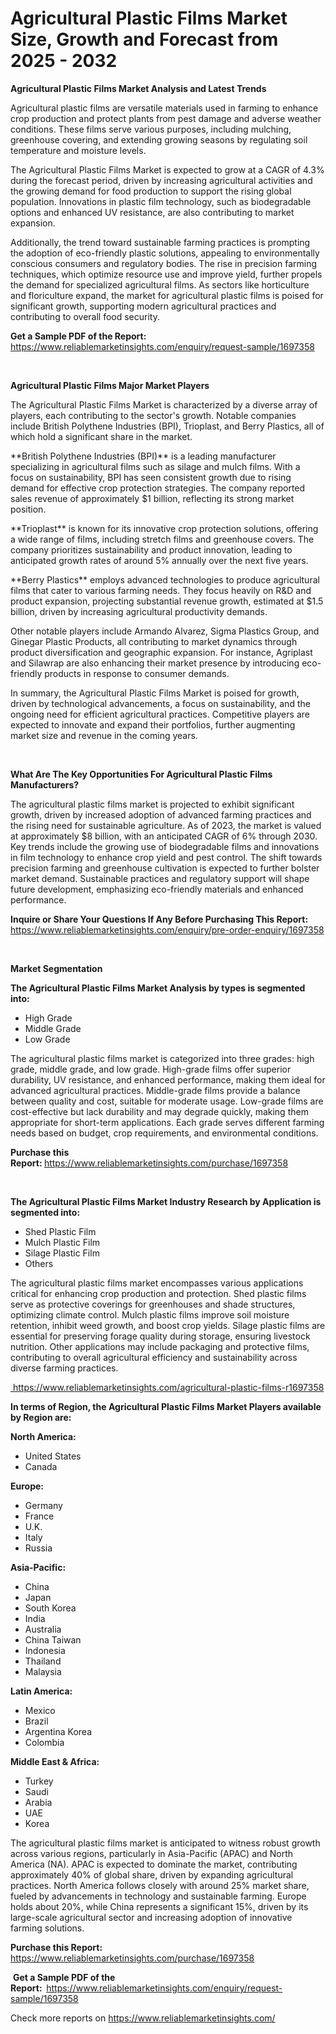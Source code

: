 <p><h1>Agricultural Plastic Films Market Size, Growth and Forecast from 2025 - 2032</h1></p><p><strong>Agricultural Plastic Films Market Analysis and Latest Trends</strong></p>
<p><p>Agricultural plastic films are versatile materials used in farming to enhance crop production and protect plants from pest damage and adverse weather conditions. These films serve various purposes, including mulching, greenhouse covering, and extending growing seasons by regulating soil temperature and moisture levels.</p><p>The Agricultural Plastic Films Market is expected to grow at a CAGR of 4.3% during the forecast period, driven by increasing agricultural activities and the growing demand for food production to support the rising global population. Innovations in plastic film technology, such as biodegradable options and enhanced UV resistance, are also contributing to market expansion. </p><p>Additionally, the trend toward sustainable farming practices is prompting the adoption of eco-friendly plastic solutions, appealing to environmentally conscious consumers and regulatory bodies. The rise in precision farming techniques, which optimize resource use and improve yield, further propels the demand for specialized agricultural films. As sectors like horticulture and floriculture expand, the market for agricultural plastic films is poised for significant growth, supporting modern agricultural practices and contributing to overall food security.</p></p>
<p><strong>Get a Sample PDF of the Report:&nbsp;</strong> <a href="https://www.reliablemarketinsights.com/enquiry/request-sample/1697358?utm_campaign=2102&utm_medium=2&utm_source=Github&utm_content=ia&utm_term=31032025&utm_id=agricultural-plastic-films">https://www.reliablemarketinsights.com/enquiry/request-sample/1697358</a></p>
<p>&nbsp;</p>
<p><strong>Agricultural Plastic Films Major Market Players</strong></p>
<p><p>The Agricultural Plastic Films Market is characterized by a diverse array of players, each contributing to the sector's growth. Notable companies include British Polythene Industries (BPI), Trioplast, and Berry Plastics, all of which hold a significant share in the market.</p><p>**British Polythene Industries (BPI)** is a leading manufacturer specializing in agricultural films such as silage and mulch films. With a focus on sustainability, BPI has seen consistent growth due to rising demand for effective crop protection strategies. The company reported sales revenue of approximately $1 billion, reflecting its strong market position.</p><p>**Trioplast** is known for its innovative crop protection solutions, offering a wide range of films, including stretch films and greenhouse covers. The company prioritizes sustainability and product innovation, leading to anticipated growth rates of around 5% annually over the next five years.</p><p>**Berry Plastics** employs advanced technologies to produce agricultural films that cater to various farming needs. They focus heavily on R&D and product expansion, projecting substantial revenue growth, estimated at $1.5 billion, driven by increasing agricultural productivity demands.</p><p>Other notable players include Armando Alvarez, Sigma Plastics Group, and Ginegar Plastic Products, all contributing to market dynamics through product diversification and geographic expansion. For instance, Agriplast and Silawrap are also enhancing their market presence by introducing eco-friendly products in response to consumer demands.</p><p>In summary, the Agricultural Plastic Films Market is poised for growth, driven by technological advancements, a focus on sustainability, and the ongoing need for efficient agricultural practices. Competitive players are expected to innovate and expand their portfolios, further augmenting market size and revenue in the coming years.</p></p>
<p>&nbsp;</p>
<p><strong>What Are The Key Opportunities For Agricultural Plastic Films Manufacturers?</strong></p>
<p><p>The agricultural plastic films market is projected to exhibit significant growth, driven by increased adoption of advanced farming practices and the rising need for sustainable agriculture. As of 2023, the market is valued at approximately $8 billion, with an anticipated CAGR of 6% through 2030. Key trends include the growing use of biodegradable films and innovations in film technology to enhance crop yield and pest control. The shift towards precision farming and greenhouse cultivation is expected to further bolster market demand. Sustainable practices and regulatory support will shape future development, emphasizing eco-friendly materials and enhanced performance.</p></p>
<p><strong>Inquire or Share Your Questions If Any Before Purchasing This Report:</strong> <a href="https://www.reliablemarketinsights.com/enquiry/pre-order-enquiry/1697358?utm_campaign=2102&utm_medium=2&utm_source=Github&utm_content=ia&utm_term=31032025&utm_id=agricultural-plastic-films">https://www.reliablemarketinsights.com/enquiry/pre-order-enquiry/1697358</a></p>
<p>&nbsp;</p>
<p><strong>Market Segmentation</strong></p>
<p><strong>The Agricultural Plastic Films Market Analysis by types is segmented into:</strong></p>
<p><ul><li>High Grade</li><li>Middle Grade</li><li>Low Grade</li></ul></p>
<p><p>The agricultural plastic films market is categorized into three grades: high grade, middle grade, and low grade. High-grade films offer superior durability, UV resistance, and enhanced performance, making them ideal for advanced agricultural practices. Middle-grade films provide a balance between quality and cost, suitable for moderate usage. Low-grade films are cost-effective but lack durability and may degrade quickly, making them appropriate for short-term applications. Each grade serves different farming needs based on budget, crop requirements, and environmental conditions.</p></p>
<p><strong>Purchase this Report:&nbsp;</strong><a href="https://www.reliablemarketinsights.com/purchase/1697358?utm_campaign=2102&utm_medium=2&utm_source=Github&utm_content=ia&utm_term=31032025&utm_id=agricultural-plastic-films">https://www.reliablemarketinsights.com/purchase/1697358</a></p>
<p>&nbsp;</p>
<p><strong>The Agricultural Plastic Films Market Industry Research by Application is segmented into:</strong></p>
<p><ul><li>Shed Plastic Film</li><li>Mulch Plastic Film</li><li>Silage Plastic Film</li><li>Others</li></ul></p>
<p><p>The agricultural plastic films market encompasses various applications critical for enhancing crop production and protection. Shed plastic films serve as protective coverings for greenhouses and shade structures, optimizing climate control. Mulch plastic films improve soil moisture retention, inhibit weed growth, and boost crop yields. Silage plastic films are essential for preserving forage quality during storage, ensuring livestock nutrition. Other applications may include packaging and protective films, contributing to overall agricultural efficiency and sustainability across diverse farming practices.</p></p>
<p><a href="https://www.reliablemarketinsights.com/agricultural-plastic-films-r1697358?utm_campaign=2102&utm_medium=2&utm_source=Github&utm_content=ia&utm_term=31032025&utm_id=agricultural-plastic-films">&nbsp;https://www.reliablemarketinsights.com/agricultural-plastic-films-r1697358</a></p>
<p><strong>In terms of Region, the Agricultural Plastic Films Market Players available by Region are:</strong></p>
<p>
    <p> <strong> North America: </strong>
        <ul>
            <li>United States</li>
            <li>Canada</li>
        </ul>
        </p> 
    <p> <strong> Europe: </strong>
        <ul>
            <li>Germany</li>
            <li>France</li>
            <li>U.K.</li>
            <li>Italy</li>
            <li>Russia</li>
        </ul>
        </p> 
    <p> <strong> Asia-Pacific: </strong>
        <ul>
            <li>China</li>
            <li>Japan</li>
            <li>South Korea</li>
            <li>India</li>
            <li>Australia</li>
            <li>China Taiwan</li>
            <li>Indonesia</li>
            <li>Thailand</li>
            <li>Malaysia</li>
        </ul>
        </p> 
    <p> <strong> Latin America: </strong>
        <ul>
            <li>Mexico</li>
            <li>Brazil</li>
            <li>Argentina Korea</li>
            <li>Colombia</li>
        </ul>
        </p> 
    <p> <strong> Middle East & Africa: </strong>
        <ul>
            <li>Turkey</li>
            <li>Saudi</li>
            <li>Arabia</li>
            <li>UAE</li>
            <li>Korea</li>
        </ul>
    </p>
    </p>
<p><p>The agricultural plastic films market is anticipated to witness robust growth across various regions, particularly in Asia-Pacific (APAC) and North America (NA). APAC is expected to dominate the market, contributing approximately 40% of global share, driven by expanding agricultural practices. North America follows closely with around 25% market share, fueled by advancements in technology and sustainable farming. Europe holds about 20%, while China represents a significant 15%, driven by its large-scale agricultural sector and increasing adoption of innovative farming solutions.</p></p>
<p><strong>Purchase this Report: </strong><a href="https://www.reliablemarketinsights.com/purchase/1697358?utm_campaign=2102&utm_medium=2&utm_source=Github&utm_content=ia&utm_term=31032025&utm_id=agricultural-plastic-films">https://www.reliablemarketinsights.com/purchase/1697358</a></p>
<p>&nbsp;<strong>Get a Sample PDF of the Report:&nbsp;&nbsp;</strong><a href="https://www.reliablemarketinsights.com/enquiry/request-sample/1697358?utm_campaign=2102&utm_medium=2&utm_source=Github&utm_content=ia&utm_term=31032025&utm_id=agricultural-plastic-films">https://www.reliablemarketinsights.com/enquiry/request-sample/1697358</a></p>
<p><strong></strong></p>
<p>Check more reports on <a href="https://www.reliablemarketinsights.com/?utm_campaign=2102&utm_medium=2&utm_source=Github&utm_content=ia&utm_term=31032025&utm_id=agricultural-plastic-films">https://www.reliablemarketinsights.com/</a></p>